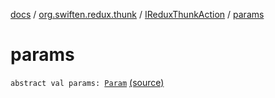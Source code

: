 [docs](../../index.md) / [org.swiften.redux.thunk](../index.md) / [IReduxThunkAction](index.md) / [params](./params.md)

# params

`abstract val params: `[`Param`](index.md#Param) [(source)](https://github.com/protoman92/KotlinRedux/tree/master/common\common-thunk\src\main\kotlin/org/swiften/redux/thunk/ThunkMiddleware.kt#L51)